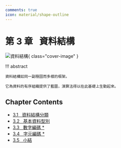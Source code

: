 ```yaml
---
comments: true
icon: material/shape-outline
---
```


# 第 3 章 &nbsp; 資料結構

![資料結構](../assets/covers/chapter_data_structure.jpg){ class="cover-image" }

!!! abstract

    資料結構如同一副穩固而多樣的框架。
    
    它為資料的有序組織提供了藍圖，演算法得以在此基礎上生動起來。

## Chapter Contents

- [3.1 &nbsp; 資料結構分類](https://www.hello-algo.com/en/chapter_data_structure/classification_of_data_structure/)
- [3.2 &nbsp; 基本資料型別](https://www.hello-algo.com/en/chapter_data_structure/basic_data_types/)
- [3.3 &nbsp; 數字編碼 *](https://www.hello-algo.com/en/chapter_data_structure/number_encoding/)
- [3.4 &nbsp; 字元編碼 *](https://www.hello-algo.com/en/chapter_data_structure/character_encoding/)
- [3.5 &nbsp; 小結](https://www.hello-algo.com/en/chapter_data_structure/summary/)
